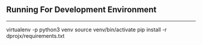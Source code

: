 ## Running For Development Environment
---

virtualenv -p python3 venv
source venv/bin/activate
pip install -r dprojx/requirements.txt

```



